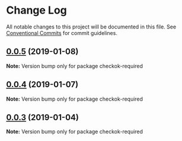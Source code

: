 # Change Log

All notable changes to this project will be documented in this file.
See [Conventional Commits](https://conventionalcommits.org) for commit guidelines.

## [0.0.5](https://github.com/forsigner/checkok/compare/checkok-required@0.0.4...checkok-required@0.0.5) (2019-01-08)

**Note:** Version bump only for package checkok-required





## [0.0.4](https://github.com/forsigner/checkok/compare/checkok-required@0.0.3...checkok-required@0.0.4) (2019-01-07)

**Note:** Version bump only for package checkok-required





## [0.0.3](https://github.com/forsigner/checkok/compare/checkok-required@0.0.2...checkok-required@0.0.3) (2019-01-04)

**Note:** Version bump only for package checkok-required
